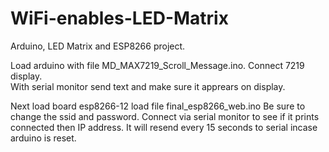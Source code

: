 # WiFi-enables-LED-Matrix
Arduino, LED Matrix and ESP8266 project.

Load arduino with file MD_MAX7219_Scroll_Message.ino. 
Connect 7219 display.  
With serial monitor send text and make sure it apprears on display.

Next load board esp8266-12
load file final_esp8266_web.ino
Be sure to change the ssid and password.
Connect via serial monitor to see if it prints connected then IP address.
It will resend every 15 seconds to serial incase arduino is reset.


